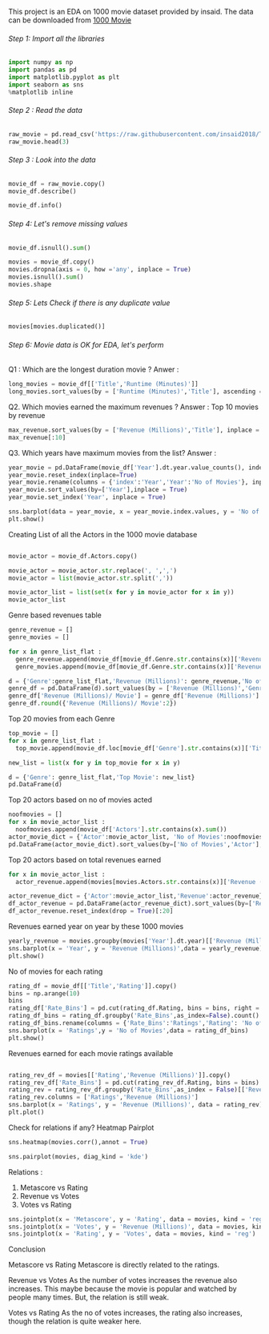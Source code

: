 This project is an EDA on 1000 movie dataset provided by insaid. The data can be downloaded from [1000 Movie][100Movie]

[100Movie]: https://raw.githubusercontent.com/insaid2018/Term-1/master/Data/Projects/1000%20movies%20data.csv "1000 Movie"

###### Step 1: Import all the libraries

 ```python
import numpy as np
import pandas as pd
import matplotlib.pyplot as plt
import seaborn as sns
%matplotlib inline
```

###### Step 2 : Read the data
```python
raw_movie = pd.read_csv('https://raw.githubusercontent.com/insaid2018/Term-1/master/Data/Projects/1000%20movies%20data.csv', sep=',', parse_dates=['Year'], index_col = 'Rank')
raw_movie.head(3)
```

###### Step 3 : Look into the data
```python
movie_df = raw_movie.copy()
movie_df.describe()
```
```python
movie_df.info()
```

###### Step 4: Let's remove missing values
```python
movie_df.isnull().sum()
```
```python
movies = movie_df.copy()
movies.dropna(axis = 0, how ='any', inplace = True)
movies.isnull().sum()
movies.shape
```


###### Step 5: Lets Check if there is any duplicate value
```python
movies[movies.duplicated()]
```
###### Step 6: Movie data is OK for EDA, let's perform
Q1 : Which are the longest duration movie ?
Anwer : 
```python
long_movies = movie_df[['Title','Runtime (Minutes)']]
long_movies.sort_values(by = ['Runtime (Minutes)','Title'], ascending = [False,True])[:10]
```


Q2. Which movies earned the maximum revenues ?
Answer : Top 10 movies by revenue
```python
max_revenue.sort_values(by = ['Revenue (Millions)','Title'], inplace = True, ascending = False)
max_revenue[:10]
```

Q3. Which years have maximum movies from the list?
Answer :
```python
year_movie = pd.DataFrame(movie_df['Year'].dt.year.value_counts(), index = None)
year_movie.reset_index(inplace=True)
year_movie.rename(columns = {'index':'Year','Year':'No of Movies'}, inplace = True)
year_movie.sort_values(by=['Year'],inplace = True)
year_movie.set_index('Year', inplace = True)

sns.barplot(data = year_movie, x = year_movie.index.values, y = 'No of Movies')
plt.show()
```


Creating List of all the Actors in the 1000 movie database
```python

movie_actor = movie_df.Actors.copy()

movie_actor = movie_actor.str.replace(', ',',')
movie_actor = list(movie_actor.str.split(','))

movie_actor_list = list(set(x for y in movie_actor for x in y))
movie_actor_list
```

Genre based revenues table
```python
genre_revenue = []
genre_movies = []

for x in genre_list_flat : 
  genre_revenue.append(movie_df[movie_df.Genre.str.contains(x)]['Revenue (Millions)'].sum())
  genre_movies.append(movie_df[movie_df.Genre.str.contains(x)]['Revenue (Millions)'].count())

d = {'Genre':genre_list_flat,'Revenue (Millions)': genre_revenue,'No of Movies':genre_movies}
genre_df = pd.DataFrame(d).sort_values(by = ['Revenue (Millions)','Genre'], ascending = [False,True]).reset_index(drop = True)
genre_df['Revenue (Millions)/ Movie'] = genre_df['Revenue (Millions)'] / genre_df['No of Movies']
genre_df.round({'Revenue (Millions)/ Movie':2})
```

Top 20 movies from each Genre
```python
top_movie = []
for x in genre_list_flat : 
  top_movie.append(movie_df.loc[movie_df['Genre'].str.contains(x)]['Title'][0:1].values)

new_list = list(x for y in top_movie for x in y)

d = {'Genre': genre_list_flat,'Top Movie': new_list}
pd.DataFrame(d)
```

Top 20 actors based on no of movies acted
```python
noofmovies = []
for x in movie_actor_list : 
  noofmovies.append(movie_df['Actors'].str.contains(x).sum())
actor_movie_dict = {'Actor':movie_actor_list, 'No of Movies':noofmovies}
pd.DataFrame(actor_movie_dict).sort_values(by=['No of Movies','Actor'],ascending = [False,True]).reset_index(drop = True)[:20]
```
Top 20 actors based on total revenues earned
```python
for x in movie_actor_list : 
  actor_revenue.append(movies[movies.Actors.str.contains(x)]['Revenue (Millions)'].sum())

actor_revenue_dict = {'Actor':movie_actor_list,'Revenue':actor_revenue}
df_actor_revenue = pd.DataFrame(actor_revenue_dict).sort_values(by=['Revenue','Actor'],ascending = [False,True])
df_actor_revenue.reset_index(drop = True)[:20]
```


Revenues earned year on year by these 1000 movies
```python
yearly_revenue = movies.groupby(movies['Year'].dt.year)[['Revenue (Millions)']].sum().reset_index()
sns.barplot(x = 'Year', y = 'Revenue (Millions)',data = yearly_revenue)
plt.show()
```
No of movies for each rating
```python
rating_df = movie_df[['Title','Rating']].copy()
bins = np.arange(10)
bins
rating_df['Rate_Bins'] = pd.cut(rating_df.Rating, bins = bins, right = False)
rating_df_bins = rating_df.groupby('Rate_Bins',as_index=False).count()
rating_df_bins.rename(columns = {'Rate_Bins':'Ratings','Rating': 'No of Movies'}, inplace = True)
sns.barplot(x = 'Ratings',y = 'No of Movies',data = rating_df_bins)
plt.show()
```

Revenues earned for each movie ratings available
```python

rating_rev_df = movies[['Rating','Revenue (Millions)']].copy()
rating_rev_df['Rate_Bins'] = pd.cut(rating_rev_df.Rating, bins = bins)
rating_rev = rating_rev_df.groupby('Rate_Bins',as_index = False)[['Revenue (Millions)']].sum()
rating_rev.columns = ['Ratings','Revenue (Millions)']
sns.barplot(x = 'Ratings', y = 'Revenue (Millions)', data = rating_rev)
plt.plot()
```

Check for relations if any?
Heatmap
Pairplot
```python
sns.heatmap(movies.corr(),annot = True)
```

```python
sns.pairplot(movies, diag_kind = 'kde')
```

Relations :

1. Metascore vs Rating
2. Revenue vs Votes
3. Votes vs Rating
```python
sns.jointplot(x = 'Metascore', y = 'Rating', data = movies, kind = 'reg')
sns.jointplot(x = 'Votes', y = 'Revenue (Millions)', data = movies, kind = 'reg')
sns.jointplot(x = 'Rating', y = 'Votes', data = movies, kind = 'reg')
```

Conclusion

Metascore vs Rating
Metascore is directly related to the ratings.

Revenue vs Votes
As the number of votes increases the revenue also increases. This maybe because the movie is popular and watched by people many times. But, the relation is still weak.

Votes vs Rating
As the no of votes increases, the rating also increases, though the relation is quite weaker here.
